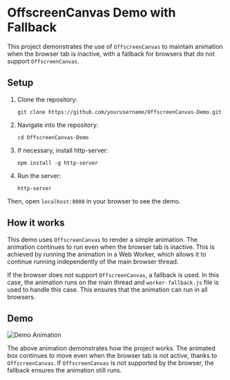 # OffscreenCanvas Demo with Fallback

This project demonstrates the use of `OffscreenCanvas` to maintain animation when the browser tab is inactive, with a fallback for browsers that do not support `OffscreenCanvas`.

## Setup

1. Clone the repository:
    ```
    git clone https://github.com/yourusername/OffscreenCanvas-Demo.git
    ```
2. Navigate into the repository:
    ```
    cd OffscreenCanvas-Demo
    ```
3. If necessary, install http-server:
    ```
    npm install -g http-server
    ```
4. Run the server:
    ```
    http-server
    ```

Then, open `localhost:8080` in your browser to see the demo.

## How it works

This demo uses `OffscreenCanvas` to render a simple animation. The animation continues to run even when the browser tab is inactive. This is achieved by running the animation in a Web Worker, which allows it to continue running independently of the main browser thread.

If the browser does not support `OffscreenCanvas`, a fallback is used. In this case, the animation runs on the main thread and `worker-fallback.js` file is used to handle this case. This ensures that the animation can run in all browsers.

## Demo

![Demo Animation](https://ibb.co/F0bBDtZ)

The above animation demonstrates how the project works. The animated box continues to move even when the browser tab is not active, thanks to `OffscreenCanvas`. If `OffscreenCanvas` is not supported by the browser, the fallback ensures the animation still runs.